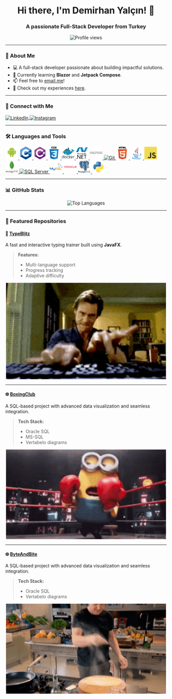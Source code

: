 <h1 align="center">Hi there, I'm Demirhan Yalçın! 👋</h1>
<h3 align="center">A passionate Full-Stack Developer from Turkey</h3>

<p align="center">
  <img src="https://komarev.com/ghpvc/?username=demirhanylcn&label=Profile%20views&color=0e75b6&style=flat" alt="Profile views" />
</p>

---

### 🌟 About Me

- 💻 A full-stack developer passionate about building impactful solutions.
- 🌱 Currently learning **Blazor** and **Jetpack Compose**.
- 📫 Feel free to [email me](mailto:demirhanylcn@gmail.com)!
- 📄 Check out my experiences [here](https://github.com/demirhanylcn/demirhanylcn/blob/main/resume/Demirhan_Yalcin_Resume.pdf).

---

### 🤝 Connect with Me

<p align="left">
  <a href="https://www.linkedin.com/in/demirhan-yal%C3%A7%C4%B1n-a24b7a255/" target="blank">
    <img align="center" src="https://raw.githubusercontent.com/rahuldkjain/github-profile-readme-generator/master/src/images/icons/Social/linked-in-alt.svg" alt="LinkedIn" height="30" width="40" />
  </a>
  <a href="https://instagram.com/demjrhan" target="blank">
    <img align="center" src="https://raw.githubusercontent.com/rahuldkjain/github-profile-readme-generator/master/src/images/icons/Social/instagram.svg" alt="Instagram" height="30" width="40" />
  </a>
</p>

---

### 🛠️ Languages and Tools

<p align="left"> 
  <a href="https://developer.android.com" target="_blank" rel="noreferrer">
    <img src="https://raw.githubusercontent.com/devicons/devicon/master/icons/android/android-original-wordmark.svg" alt="Android" width="40" height="40"/> 
  </a>
  <a href="https://www.w3schools.com/cpp/" target="_blank" rel="noreferrer">
    <img src="https://raw.githubusercontent.com/devicons/devicon/master/icons/cplusplus/cplusplus-original.svg" alt="C++" width="40" height="40"/> 
  </a>
  <a href="https://www.w3schools.com/cs/" target="_blank" rel="noreferrer">
    <img src="https://raw.githubusercontent.com/devicons/devicon/master/icons/csharp/csharp-original.svg" alt="C#" width="40" height="40"/> 
  </a>
  <a href="https://www.w3schools.com/css/" target="_blank" rel="noreferrer">
    <img src="https://raw.githubusercontent.com/devicons/devicon/master/icons/css3/css3-original-wordmark.svg" alt="CSS" width="40" height="40"/> 
  </a>
  <a href="https://www.docker.com/" target="_blank" rel="noreferrer">
    <img src="https://raw.githubusercontent.com/devicons/devicon/master/icons/docker/docker-original-wordmark.svg" alt="Docker" width="40" height="40"/> 
  </a>
  <a href="https://dotnet.microsoft.com/" target="_blank" rel="noreferrer">
    <img src="https://raw.githubusercontent.com/devicons/devicon/master/icons/dot-net/dot-net-original-wordmark.svg" alt="DotNet" width="40" height="40"/> 
  </a>
  <a href="https://expressjs.com" target="_blank" rel="noreferrer">
    <img src="https://raw.githubusercontent.com/devicons/devicon/master/icons/express/express-original-wordmark.svg" alt="Express.js" width="40" height="40"/> 
  </a>
  <a href="https://git-scm.com/" target="_blank" rel="noreferrer">
    <img src="https://www.vectorlogo.zone/logos/git-scm/git-scm-icon.svg" alt="Git" width="40" height="40"/> 
  </a>
  <a href="https://www.w3schools.com/html" target="_blank" rel="noreferrer">
    <img src="https://raw.githubusercontent.com/devicons/devicon/master/icons/html5/html5-original-wordmark.svg" alt="HTML5" width="40" height="40"/> 
  </a>
  <a href="https://www.java.com" target="_blank" rel="noreferrer">
    <img src="https://raw.githubusercontent.com/devicons/devicon/master/icons/java/java-original.svg" alt="Java" width="40" height="40"/> 
  </a>
  <a href="https://developer.mozilla.org/en-US/docs/Web/JavaScript" target="_blank" rel="noreferrer">
    <img src="https://raw.githubusercontent.com/devicons/devicon/master/icons/javascript/javascript-original.svg" alt="JavaScript" width="40" height="40"/> 
  </a>
  <a href="https://www.mongodb.com/" target="_blank" rel="noreferrer">
    <img src="https://raw.githubusercontent.com/devicons/devicon/master/icons/mongodb/mongodb-original-wordmark.svg" alt="MongoDB" width="40" height="40"/> 
  </a>
  <a href="https://www.microsoft.com/en-us/sql-server" target="_blank" rel="noreferrer">
    <img src="https://www.svgrepo.com/show/303229/microsoft-sql-server-logo.svg" alt="SQL Server" width="40" height="40"/> 
  </a>
  <a href="https://www.mysql.com/" target="_blank" rel="noreferrer">
    <img src="https://raw.githubusercontent.com/devicons/devicon/master/icons/mysql/mysql-original-wordmark.svg" alt="MySQL" width="40" height="40"/> 
  </a>
  <a href="https://www.oracle.com/" target="_blank" rel="noreferrer">
    <img src="https://raw.githubusercontent.com/devicons/devicon/master/icons/oracle/oracle-original.svg" alt="Oracle" width="40" height="40"/> 
  </a>
  <a href="https://www.postgresql.org" target="_blank" rel="noreferrer">
    <img src="https://raw.githubusercontent.com/devicons/devicon/master/icons/postgresql/postgresql-original-wordmark.svg" alt="PostgreSQL" width="40" height="40"/> 
  </a>
  <a href="https://www.python.org" target="_blank" rel="noreferrer">
    <img src="https://raw.githubusercontent.com/devicons/devicon/master/icons/python/python-original.svg" alt="Python" width="40" height="40"/> 
  </a>
</p>

---

### 📊 GitHub Stats

<p align="center">
  <img src="https://github-readme-stats.vercel.app/api/top-langs?username=demirhanylcn&show_icons=true&locale=en&layout=compact" alt="Top Languages" />
</p>

---

### 📂 Featured Repositories

#### 🚀 [TypeBlitz](https://github.com/demirhanylcn/TypeBlitz)
A fast and interactive typing trainer built using **JavaFX**.

> **Features:**
> - Multi-language support
> - Progress tracking
> - Adaptive difficulty

<p align="center">
  <img src="https://github.com/demirhanylcn/demirhanylcn/blob/main/images/typing.gif" alt="TypeBlitz GIF" width="500"/>
</p>

---

#### 🌐 [BoxingClub](https://github.com/demirhanylcn/BoxingClub)
A SQL-based project with advanced data visualization and seamless integration.

> **Tech Stack:**
> - Oracle SQL
> - MS-SQL
> - Vertabelo diagrams

<p align="center">
  <img src="https://github.com/demirhanylcn/demirhanylcn/blob/main/images/boxing-minions.gif" alt="ByteAndBite GIF" width="500"/>
</p>


---

#### 🌐 [ByteAndBite](https://github.com/demirhanylcn/ByteAndBite)
A SQL-based project with advanced data visualization and seamless integration.

> **Tech Stack:**
> - Oracle SQL
> - Vertabelo diagrams

<p align="center">
  <img src="https://github.com/demirhanylcn/demirhanylcn/blob/main/images/gordon-ramsay.gif" alt="BoxingClub GIF" width="500"/>
</p>
